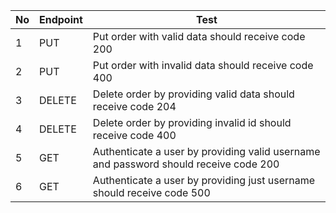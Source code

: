 | No | Endpoint | Test                                                                                 |
|----|----------|--------------------------------------------------------------------------------------|
| 1  | PUT      | Put order with valid data should receive code 200                                    |
| 2  | PUT      | Put order with invalid data should receive code 400                                  |
| 3  | DELETE   | Delete order by providing valid data should receive code 204                         |
| 4  | DELETE   | Delete order by providing invalid id should receive code 400                         |
| 5  | GET      | Authenticate a user by providing valid username and password should receive code 200 |
| 6  | GET      | Authenticate a user by providing  just username  should receive code 500             |